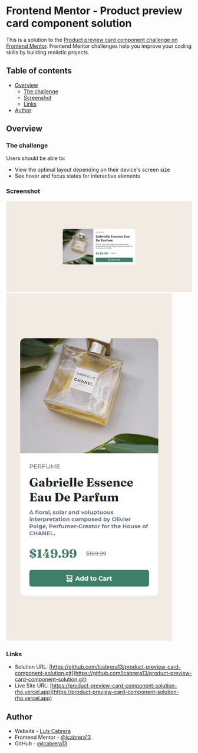 # Frontend Mentor - Product preview card component solution

This is a solution to the [Product preview card component challenge on Frontend Mentor](https://www.frontendmentor.io/challenges/product-preview-card-component-GO7UmttRfa). Frontend Mentor challenges help you improve your coding skills by building realistic projects. 

## Table of contents

- [Overview](#overview)
  - [The challenge](#the-challenge)
  - [Screenshot](#screenshot)
  - [Links](#links)
- [Author](#author)

## Overview

### The challenge

Users should be able to:

- View the optimal layout depending on their device's screen size
- See hover and focus states for interactive elements

### Screenshot

![Desktop](./screenshot/desktop.png)
![Mobile](./screenshot/mobile.png)

### Links

- Solution URL: [https://github.com/lcabrera13/product-preview-card-component-solution.git](https://github.com/lcabrera13/product-preview-card-component-solution.git)
- Live Site URL: [https://product-preview-card-component-solution-rho.vercel.app](https://product-preview-card-component-solution-rho.vercel.app)

## Author

- Website - [Luis Cabrera](https://lcabrera13.github.io/)
- Frontend Mentor - [@lcabrera13](https://www.frontendmentor.io/profile/lcabrera13)
- GitHub - [@lcabrera13](https://github.com/lcabrera13)
